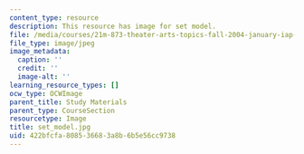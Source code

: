 ```yaml
---
content_type: resource
description: This resource has image for set model.
file: /media/courses/21m-873-theater-arts-topics-fall-2004-january-iap-2005/422bfcfa808536683a8b6b5e56cc9738_set_model.jpg
file_type: image/jpeg
image_metadata:
  caption: ''
  credit: ''
  image-alt: ''
learning_resource_types: []
ocw_type: OCWImage
parent_title: Study Materials
parent_type: CourseSection
resourcetype: Image
title: set_model.jpg
uid: 422bfcfa-8085-3668-3a8b-6b5e56cc9738
---
```

